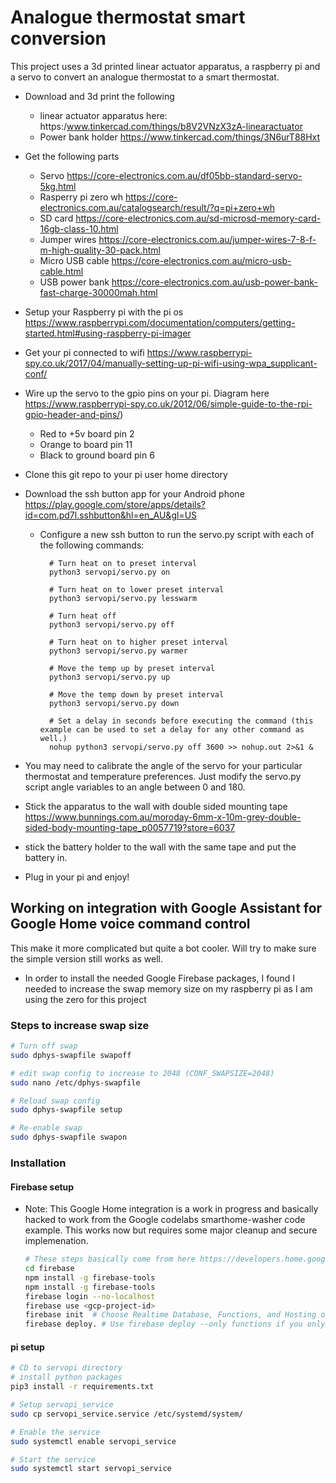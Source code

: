 # Analogue thermostat smart conversion

This project uses a 3d printed linear actuator apparatus, a raspberry pi and a servo to convert an analogue thermostat to a smart thermostat.

- Download and 3d print the following
  - linear actuator apparatus here: https:/www.tinkercad.com/things/b8V2VNzX3zA-linearactuator
  - Power bank holder <https://www.tinkercad.com/things/3N6urT88Hxt>

- Get the following parts
  - Servo <https://core-electronics.com.au/df05bb-standard-servo-5kg.html>
  - Rasperry pi zero wh <https://core-electronics.com.au/catalogsearch/result/?q=pi+zero+wh>
  - SD card <https://core-electronics.com.au/sd-microsd-memory-card-16gb-class-10.html>
  - Jumper wires <https://core-electronics.com.au/jumper-wires-7-8-f-m-high-quality-30-pack.html>
  - Micro USB cable <https://core-electronics.com.au/micro-usb-cable.html>
  - USB power bank <https://core-electronics.com.au/usb-power-bank-fast-charge-30000mah.html>

- Setup your Raspberry pi with the pi os <https://www.raspberrypi.com/documentation/computers/getting-started.html#using-raspberry-pi-imager>
- Get your pi connected to wifi <https://www.raspberrypi-spy.co.uk/2017/04/manually-setting-up-pi-wifi-using-wpa_supplicant-conf/>
- Wire up the servo to the gpio pins on your pi. Diagram here <https://www.raspberrypi-spy.co.uk/2012/06/simple-guide-to-the-rpi-gpio-header-and-pins/>)
  - Red to +5v board pin 2
  - Orange to board pin 11
  - Black to ground board pin 6
- Clone this git repo to your pi user home directory
- Download the ssh button app for your Android phone <https://play.google.com/store/apps/details?id=com.pd7l.sshbutton&hl=en_AU&gl=US>
  - Configure a new ssh button to run the servo.py script with each of the following commands:

    ```ssh
      # Turn heat on to preset interval
      python3 servopi/servo.py on

      # Turn heat on to lower preset interval
      python3 servopi/servo.py lesswarm

      # Turn heat off
      python3 servopi/servo.py off

      # Turn heat on to higher preset interval
      python3 servopi/servo.py warmer

      # Move the temp up by preset interval
      python3 servopi/servo.py up

      # Move the temp down by preset interval
      python3 servopi/servo.py down

      # Set a delay in seconds before executing the command (this example can be used to set a delay for any other command as well.)
      nohup python3 servopi/servo.py off 3600 >> nohup.out 2>&1 &

    ```

- You may need to calibrate the angle of the servo for your particular thermostat and temperature preferences. Just modify the servo.py script angle variables to an angle between 0 and 180.
- Stick the apparatus to the wall with double sided mounting tape <https://www.bunnings.com.au/moroday-6mm-x-10m-grey-double-sided-body-mounting-tape_p0057719?store=6037>
- stick the battery holder to the wall with the same tape and put the battery in.
- Plug in your pi and enjoy!

## Working on integration with Google Assistant for Google Home voice command control

This make it more complicated but quite a bot cooler. Will try to make sure the simple version still works as well.

- In order to install the needed Google Firebase packages, I found I needed to increase the swap memory size on my raspberry pi as I am using the zero for this project

### Steps to increase swap size

  ```bash
  # Turn off swap
  sudo dphys-swapfile swapoff

  # edit swap config to increase to 2048 (CONF_SWAPSIZE=2048)
  sudo nano /etc/dphys-swapfile

  # Reload swap config
  sudo dphys-swapfile setup

  # Re-enable swap
  sudo dphys-swapfile swapon
  ```

### Installation

#### Firebase setup

* Note: This Google Home integration is a work in progress and basically hacked to work from the Google codelabs smarthome-washer code example. This works now but requires some major cleanup and secure implemenation.

  ```bash
  # These steps basically come from here https://developers.home.google.com/codelabs/smarthome-washer
  cd firebase
  npm install -g firebase-tools
  npm install -g firebase-tools
  firebase login --no-localhost
  firebase use <gcp-project-id>
  firebase init  # Choose Realtime Database, Functions, and Hosting options
  firebase deploy. # Use firebase deploy --only functions if you only want to deploy the functions
  ```
#### pi setup

  ```bash
  # CD to servopi directory
  # install python packages
  pip3 install -r requirements.txt

  # Setup servopi_service
  sudo cp servopi_service.service /etc/systemd/system/

  # Enable the service
  sudo systemctl enable servopi_service

  # Start the service
  sudo systemctl start servopi_service
  ```
